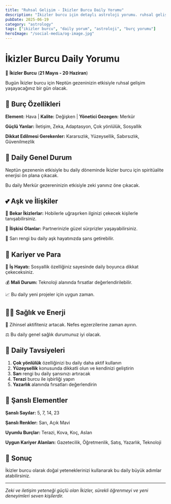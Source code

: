 ```yaml
---
title: "Ruhsal Gelişim - İkizler Burcu Daily Yorumu"
description: "İkizler burcu için detaylı astroloji yorumu. ruhsal gelişim konusunda rehberlik."
pubDate: 2025-06-19
category: "astrology"
tags: ["i̇kizler burcu", "daily yorum", "astroloji", "burç yorumu"]
heroImage: "/social-media/og-image.jpg"
---
```


# İkizler Burcu Daily Yorumu

👯 **İkizler Burcu** (**21 Mayıs - 20 Haziran**)

Bugün İkizler burcu için Neptün gezeninizin etkisiyle ruhsal gelişim yaşayacağınız bir gün olacak.

## 🌟 Burç Özellikleri

**Element:** Hava | **Kalite:** Değişken | **Yönetici Gezegen:** Merkür

**Güçlü Yanlar:** İletişim, Zeka, Adaptasyon, Çok yönlülük, Sosyallik

**Dikkat Edilmesi Gerekenler:** Kararsızlık, Yüzeysellik, Sabırsızlık, Güvenilmezlik

## 💫 Daily Genel Durum

Neptün gezenenin etkisiyle bu daily döneminde İkizler burcu için spiritüalite enerjisi ön plana çıkacak.

Bu daily Merkür gezereninizin etkisiyle zeki yanınız öne çıkacak.

## 💕 Aşk ve İlişkiler

💖 **Bekar İkizlerlar:** Hobilerle uğraşırken ilginizi çekecek kişilerle tanışabilirsiniz.

💑 **İlişkisi Olanlar:** Partnerinizle güzel sürprizler yaşayabilirsiniz.

🌹 Sarı rengi bu daily aşk hayatınızda şans getirebilir.

## 💼 Kariyer ve Para

🚀 **İş Hayatı:** Sosyallik özelliğiniz sayesinde daily boyunca dikkat çekeceksiniz.

💰 **Mali Durum:** Teknoloji alanında fırsatlar değerlendirilebilir.

📈 Bu daily yeni projeler için uygun zaman.

## 🏃‍♀️ Sağlık ve Enerji

💨 Zihinsel aktifiteniz artacak. Nefes egzerzilerine zaman ayırın.

⚖️ Bu daily genel sağlık durumunuz iyi olacak.

## 🎯 Daily Tavsiyeleri

1. **Çok yönlülük** özelliğinizi bu daily daha aktif kullanın
2. **Yüzeysellik** konusunda dikkatli olun ve kendinizi geliştirin
3. **Sarı** rengi bu daily şansınızı artıracak
4. **Terazi** burcu ile işbirliği yapın
5. **Yazarlık** alanında fırsatları değerlendirin

## 🔮 Şanslı Elementler

**Şanslı Sayılar:** 5, 7, 14, 23

**Şanslı Renkler:** Sarı, Açık Mavi

**Uyumlu Burçlar:** Terazi, Kova, Koç, Aslan

**Uygun Kariyer Alanları:** Gazetecilik, Öğretmenlik, Satış, Yazarlık, Teknoloji

## 💫 Sonuç

İkizler burcu olarak doğal yeteneklerinizi kullanarak bu daily büyük adımlar atabilirsiniz.

---

*Zeki ve iletişim yeteneği güçlü olan İkizler, sürekli öğrenmeyi ve yeni deneyimleri seven kişilerdir.*
